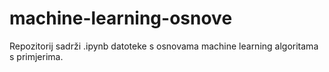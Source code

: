 # machine-learning-osnove
Repozitorij sadrži .ipynb datoteke s osnovama machine learning algoritama s primjerima.
